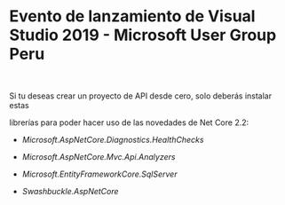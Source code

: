 Evento de lanzamiento de Visual Studio 2019 - Microsoft User Group Peru
=======================================================================

 

Si tu deseas crear un proyecto de API desde cero, solo deberás instalar estas

librerías para poder hacer uso de las novedades de Net Core 2.2:

-   *Microsoft.AspNetCore.Diagnostics.HealthChecks*

-   *Microsoft.AspNetCore.Mvc.Api.Analyzers*

-   *Microsoft.EntityFrameworkCore.SqlServer*

-   *Swashbuckle.AspNetCore*

 

 
